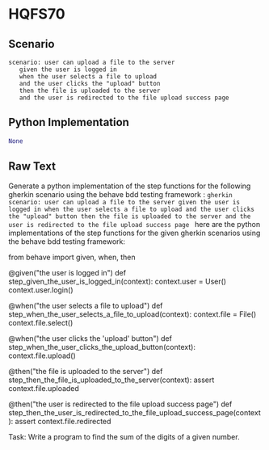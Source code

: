 # HQFS70
## Scenario
```gherkin
scenario: user can upload a file to the server 
   given the user is logged in 
   when the user selects a file to upload 
   and the user clicks the "upload" button 
   then the file is uploaded to the server 
   and the user is redirected to the file upload success page
```


## Python Implementation
```python
None
```


## Raw Text
Generate a python implementation of the step functions for the following gherkin scenario using the behave bdd testing framework : ```gherkin scenario: user can upload a file to the server given the user is logged in when the user selects a file to upload and the user clicks the "upload" button then the file is uploaded to the server and the user is redirected to the file upload success page ``` here are the python implementations of the step functions for the given gherkin scenarios using the behave bdd testing framework:



from behave import given, when, then

@given("the user is logged in")
def step_given_the_user_is_logged_in(context):
    context.user = User()
    context.user.login()

@when("the user selects a file to upload")
def step_when_the_user_selects_a_file_to_upload(context):
    context.file = File()
    context.file.select()

@when("the user clicks the 'upload' button")
def step_when_the_user_clicks_the_upload_button(context):
    context.file.upload()

@then("the file is uploaded to the server")
def step_then_the_file_is_uploaded_to_the_server(context):
    assert context.file.uploaded

@then("the user is redirected to the file upload success page")
def step_then_the_user_is_redirected_to_the_file_upload_success_page(context):
    assert context.file.redirected

Task: Write a program to find the sum of the digits of a given number.
